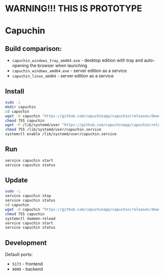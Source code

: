 # WARNING!!! THIS IS PROTOTYPE

# Capuchin

## Build comparison:

-   `capuchin_windows_tray_amd64.exe` - desktop edition with tray and auto-opening the browser when launching
-   `capuchin_windows_amd64.exe` - server edition as a service
-   `capuchin_linux_amd64` - server edition as a service

## Install

```bash
sudo -i
mkdir capuchin
cd capuchin
wget -O capuchin "https://github.com/capuchinapp/capuchin/releases/download/v1.0.0/capuchin_linux_amd64"
chmod 755 capuchin
wget -P /lib/systemd/user "https://github.com/capuchinapp/capuchin/releases/download/v1.0.0/capuchin.service"
chmod 755 /lib/systemd/user/capuchin.service
systemctl enable /lib/systemd/user/capuchin.service
```

## Run

```bash
service capuchin start
service capuchin status
```

## Update

```bash
sudo -i
service capuchin stop
service capuchin status
cd capuchin
wget -O capuchin "https://github.com/capuchinapp/capuchin/releases/download/v1.0.0/capuchin_linux_amd64"
chmod 755 capuchin
systemctl daemon-reload
service capuchin start
service capuchin status
```

## Development

Default ports:

-   `5173` - frontend
-   `8090` - backend
